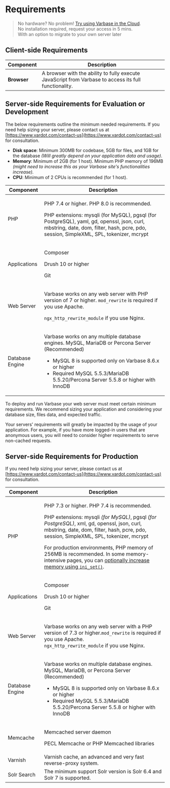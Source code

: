 # Requirements

> No hardware? No problem! [Try using Varbase in the Cloud](https://www.vardot.com/en-us/solutions/varbase#vbp-1518).\
> No installation required, request your access in 5 mins.\
> With an option to migrate to your own server later

## Client-side Requirements

| **Component** | **Description**                                                                                       |
| ------------- | ----------------------------------------------------------------------------------------------------- |
| **Browser**   | A browser with the ability to fully execute JavaScript from Varbase to access its full functionality. |

## Server-side Requirements for Evaluation or Development

The below requirements outline the minimum needed requirements. If you need help sizing your server, please contact us at [https://www.vardot.com/contact-us](https://www.vardot.com/contact-us) for consultation.

* **Disk space**: Minimum 300MB for codebase, 5GB for files, and 1GB for the database _(Will greatly depend on your application data and usage)_.
* **Memory**: Minimum of 2GB (for 1 host). Minimum PHP memory of 196MB _(might need to increase this as your Varbase site's functionalities increase)._
* **CPU**: Minimum of 2 CPUs is recommended (for 1 host).

| **Component**   | **Description**                                                                                                                                                                                                                                                    |
| --------------- | ------------------------------------------------------------------------------------------------------------------------------------------------------------------------------------------------------------------------------------------------------------------ |
| PHP             | <p>PHP 7.4 or higher. PHP 8.0 is recommended.</p><p>PHP extensions: mysqli (for MySQL), pgsql (for PostgreSQL), yaml, gd, openssl, json, curl, mbstring, date, dom, filter, hash, pcre, pdo, session, SimpleXML, SPL, tokenizer, mcrypt</p>                        |
| Applications    | <p>Composer</p><p>Drush 10 or higher</p><p>Git</p>                                                                                                                                                                                                                 |
| Web Server      | <p></p><p>Varbase works on any web server with PHP version of 7 or higher. <code>mod_rewrite</code> is required if you use Apache.</p><p><code>ngx_http_rewrite_module</code> if you use Nginx.</p>                                                                |
| Database Engine | <p>Varbase works on any multiple database engines. MySQL, MariaDB or Percona Server (Recommended)</p><ul><li>MySQL 8 is supported only on Varbase 8.6.x or higher</li><li>Required MySQL 5.5.3/MariaDB 5.5.20/Percona Server 5.5.8 or higher with InnoDB</li></ul> |

To deploy and run Varbase your web server must meet certain minimum requirements. We recommend sizing your application and considering your database size, files data, and expected traffic.

Your servers' requirements will greatly be impacted by the usage of your application. For example, if you have more logged-in users that are anonymous users, you will need to consider higher requirements to serve non-cached requests.



## Server-side Requirements for Production

If you need help sizing your server, please contact us at [https://www.vardot.com/contact-us](https://www.vardot.com/contact-us) for consultation.

| **Component**   | **Description**                                                                                                                                                                                                                                                                                                                                                                                                                                                                                                                                                            |
| --------------- | -------------------------------------------------------------------------------------------------------------------------------------------------------------------------------------------------------------------------------------------------------------------------------------------------------------------------------------------------------------------------------------------------------------------------------------------------------------------------------------------------------------------------------------------------------------------------- |
| PHP             | <p>PHP 7.3 or higher. PHP 7.4 is recommended.</p><p>PHP extensions: mysqli <em>(for MySQL)</em>, pgsql <em>(for PostgreSQL)</em>, xml, gd, openssl, json, curl, mbstring, date, dom, filter, hash, pcre, pdo, session, SimpleXML, SPL, tokenizer, mcrypt</p><p></p><p>For production environments, PHP memory of 256MB is recommended. In some memory-intensive pages, you can <a href="https://www.drupal.org/docs/7/managing-site-performance-and-scalability/changing-php-memory-limits#s-settingsphp">optionally increase memory using <code>ini_set()</code></a>.</p> |
| Applications    | <p>Composer</p><p>Drush 10 or higher</p><p>Git</p>                                                                                                                                                                                                                                                                                                                                                                                                                                                                                                                         |
| Web Server      | <p>Varbase works on any web server with a PHP version of 7.3 or higher.<code>mod_rewrite</code> is required if you use Apache.<br><code>ngx_http_rewrite_module</code> if you use Nginx.</p>                                                                                                                                                                                                                                                                                                                                                                               |
| Database Engine | <p>Varbase works on multiple database engines. MySQL, MariaDB, or Percona Server (Recommended)</p><ul><li>MySQL 8 is supported only on Varbase 8.6.x or higher</li><li>Required MySQL 5.5.3/MariaDB 5.5.20/Percona Server 5.5.8 or higher with InnoDB</li></ul>                                                                                                                                                                                                                                                                                                            |
| Memcache        | <p>Memcached server daemon</p><p>PECL Memcache or PHP Memcached libraries</p>                                                                                                                                                                                                                                                                                                                                                                                                                                                                                              |
| Varnish         | Varnish cache, an advanced and very fast reverse-proxy system.                                                                                                                                                                                                                                                                                                                                                                                                                                                                                                             |
| Solr Search     | The minimum support Solr version is Solr 6.4 and Solr 7 is supported.                                                                                                                                                                                                                                                                                                                                                                                                                                                                                                      |
